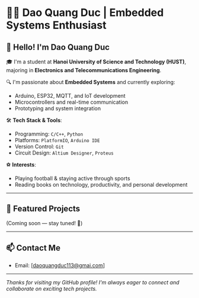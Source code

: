 
# 👨‍💻 Dao Quang Duc | Embedded Systems Enthusiast

## 👋 Hello! I'm Dao Quang Duc

🎓 I'm a student at **Hanoi University of Science and Technology (HUST)**, majoring in **Electronics and Telecommunications Engineering**.

🔍 I'm passionate about **Embedded Systems** and currently exploring:
- Arduino, ESP32, MQTT, and IoT development
- Microcontrollers and real-time communication
- Prototyping and system integration

🛠️ **Tech Stack & Tools**:
- Programming: `C/C++`, `Python`
- Platforms: `PlatformIO`, `Arduino IDE`
- Version Control: `Git`
- Circuit Design: `Altium Designer`, `Proteus`

⚽ **Interests**:
- Playing football & staying active through sports
- Reading books on technology, productivity, and personal development

---

## 📌 Featured Projects
(Coming soon — stay tuned! 🚀)

---
## 📫 Contact Me
- Email: [daoquangduc113@gmai.com]
---

_Thanks for visiting my GitHub profile! I'm always eager to connect and collaborate on exciting tech projects._
